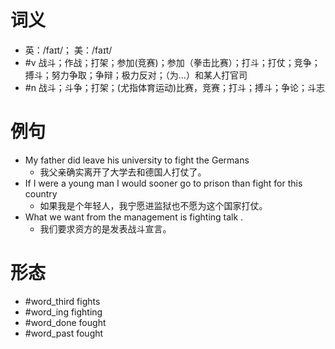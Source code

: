 # 词义
- 英：/faɪt/； 美：/faɪt/
- #v 战斗；作战；打架；参加(竞赛)；参加（拳击比赛）；打斗；打仗；竞争；搏斗；努力争取；争辩；极力反对；（为…）和某人打官司
- #n 战斗；斗争；打架；(尤指体育运动)比赛，竞赛；打斗；搏斗；争论；斗志
# 例句
- My father did leave his university to fight the Germans
	- 我父亲确实离开了大学去和德国人打仗了。
- If I were a young man I would sooner go to prison than fight for this country
	- 如果我是个年轻人，我宁愿进监狱也不愿为这个国家打仗。
- What we want from the management is fighting talk .
	- 我们要求资方的是发表战斗宣言。
# 形态
- #word_third fights
- #word_ing fighting
- #word_done fought
- #word_past fought
